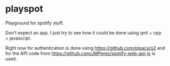 # playspot
Playground for spotify stuff.

Don't expect an app. I just try to see how it could be done using qml + cpp + javascript.

Right now for authentication is done using https://github.com/pipacs/o2
and for the API code from https://github.com/JMPerez/spotify-web-api-js is used.
